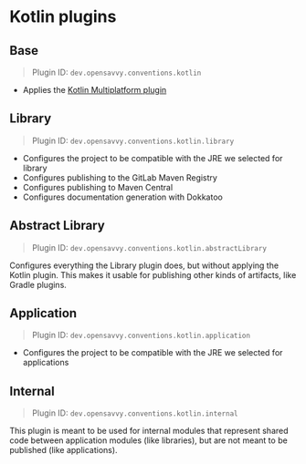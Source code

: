 # Kotlin plugins

## Base

> Plugin ID: `dev.opensavvy.conventions.kotlin`

- Applies the [Kotlin Multiplatform plugin](https://plugins.gradle.org/plugin/org.jetbrains.kotlin.multiplatform)

## Library

> Plugin ID: `dev.opensavvy.conventions.kotlin.library`

- Configures the project to be compatible with the JRE we selected for library
- Configures publishing to the GitLab Maven Registry
- Configures publishing to Maven Central
- Configures documentation generation with Dokkatoo

## Abstract Library

> Plugin ID: `dev.opensavvy.conventions.kotlin.abstractLibrary`

Configures everything the Library plugin does, but without applying the Kotlin plugin.
This makes it usable for publishing other kinds of artifacts, like Gradle plugins.

## Application

> Plugin ID: `dev.opensavvy.conventions.kotlin.application`

- Configures the project to be compatible with the JRE we selected for applications

## Internal

> Plugin ID: `dev.opensavvy.conventions.kotlin.internal`

This plugin is meant to be used for internal modules that represent shared code between application modules (like libraries), but are not meant to be published (like applications).
